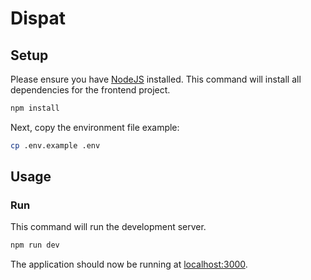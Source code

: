 # Dispat

## Setup

Please ensure you have [NodeJS](https://nodejs.org/en/) installed. This command will install all dependencies for the frontend project.

```sh
npm install
```

Next, copy the environment file example:

```sh
cp .env.example .env
```

## Usage

### Run

This command will run the development server.

```sh
npm run dev
```

The application should now be running at [localhost:3000](http://localhost:3000).
